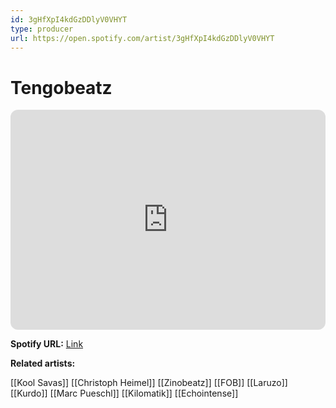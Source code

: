 ```yaml
---
id: 3gHfXpI4kdGzDDlyV0VHYT
type: producer
url: https://open.spotify.com/artist/3gHfXpI4kdGzDDlyV0VHYT
---
```

# Tengobeatz

<iframe style="border-radius:12px" src="https://open.spotify.com/embed/artist/3gHfXpI4kdGzDDlyV0VHYT" width="100%" height="352" frameBorder="0" allowfullscreen="" allow="autoplay; clipboard-write; encrypted-media; fullscreen; picture-in-picture" loading="lazy"></iframe>

**Spotify URL:** [Link](https://open.spotify.com/artist/3gHfXpI4kdGzDDlyV0VHYT)

**Related artists:**

[[Kool Savas]]
[[Christoph Heimel]]
[[Zinobeatz]]
[[FOB]]
[[Laruzo]]
[[Kurdo]]
[[Marc Pueschl]]
[[Kilomatik]]
[[Echointense]]
